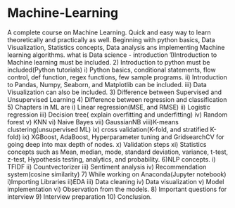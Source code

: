 # Machine-Learning
A complete course on Machine Learning. Quick and easy way to learn theoretically and practically as well.
Beginning with python basics, Data Visualization, Statistics concepts, Data analysis ans implementing Machine learning algorithms.
what is Data science - introduction
1)Introduction to Machine learning must be included.
2) Introduction to python must be included(Python tutorials)
i) Python basics, conditional statements, flow control, def function, regex functions, 
few sample programs.
ii) Introduction to Pandas, Numpy, Seaborn, and Matplotlib can be included.
iii) Data Visualization can also be included.
3) Difference between Supervised and Unsupervised Learning
4) Difference between regression and classification
5) Chapters in ML are
i) Linear regression(MSE, and RMSE)
ii) Logistic regression
iii) Decision tree( explain overfitting and underfitting)
iv) Random forest
v) KNN
vi) Naive Bayes
vii) GaussianNB
viii)K-means clustering(unsupervised ML)
ix) cross validation(K-fold, and stratified K-fold)
ix) XGBoost, AdaBoost, Hyperparameter tuning and GridsearchCV for going deep into max depth of nodes.
x) Validation steps
xi) Statistics concepts such as Mean, median, mode, standard deviation, variance, t-test, z-test, Hypothesis testing, analytics, and probability.
6)NLP concepts.
i) TFIDF
ii) Countvectorizer
iii) Sentiment analysis
iv) Recommendation system(cosine similarity)
7) While working on Anaconda(Jupyter notebook)
i)Importing Libraries
ii)EDA
iii) Data cleaning
iv) Data visualization
v) Model implementation
vi) Observation from the models.
8) Important questions for interview
9) Interview preparation
10) Conclusion.

